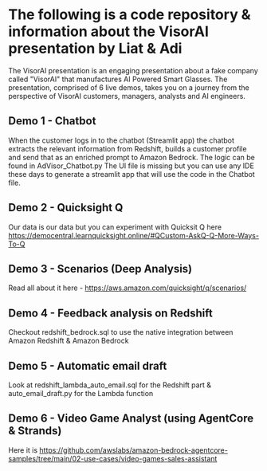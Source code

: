 # The following is a code repository & information about the VisorAI presentation by Liat & Adi

The VisorAI presentation is an engaging presentation about a fake company called "VisorAI" that manufactures AI Powered Smart Glasses. 
The presentation, comprised of 6 live demos, takes you on a journey from the perspective of VisorAI customers, managers, analysts and AI engineers. 

## Demo 1 - Chatbot
When the customer logs in to the chatbot (Streamlit app) the chatbot extracts the relevant information from Redshift, builds a customer profile and send that as an enriched prompt to Amazon Bedrock. 
The logic can be found in AdVisor_Chatbot.py
The UI file is missing but you can use any IDE these days to generate a streamlit app that will use the code in the Chatbot file.

## Demo 2 - Quicksight Q 
Our data is our data but you can experiment with Quicksit Q here
https://democentral.learnquicksight.online/#QCustom-AskQ-Q-More-Ways-To-Q

## Demo 3 - Scenarios (Deep Analysis)
Read all about it here - https://aws.amazon.com/quicksight/q/scenarios/

## Demo 4 - Feedback analysis on Redshift 
Checkout redshift_bedrock.sql to use the native integration between Amazon Redshift & Amazon Bedrock

## Demo 5 - Automatic email draft
Look at redshift_lambda_auto_email.sql for the Redshift part & auto_email_draft.py for the Lambda function

## Demo 6 - Video Game Analyst (using AgentCore & Strands)
Here it is
https://github.com/awslabs/amazon-bedrock-agentcore-samples/tree/main/02-use-cases/video-games-sales-assistant

